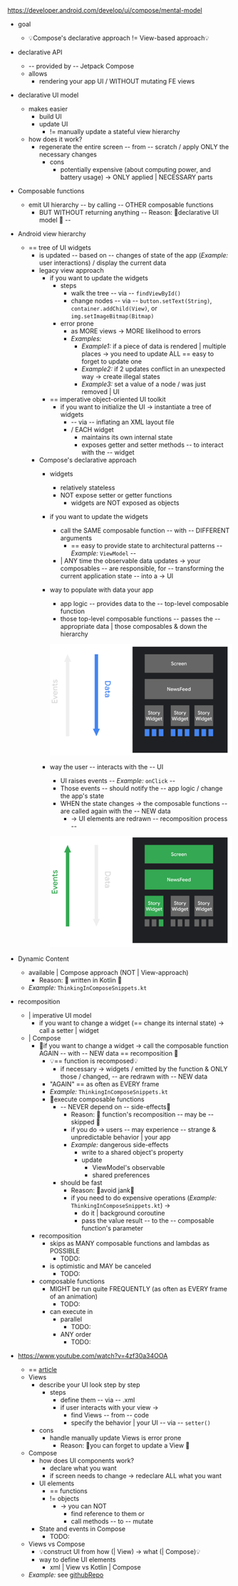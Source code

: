 https://developer.android.com/develop/ui/compose/mental-model

* goal
  * 💡Compose's declarative approach != View-based approach💡

* declarative API
  * -- provided by -- Jetpack Compose
  * allows
    * rendering your app UI / WITHOUT mutating FE views

* declarative UI model
  * makes easier
    * build UI
    * update UI 
      * != manually update a stateful view hierarchy 
  * how does it work?
    * regenerate the entire screen -- from -- scratch / apply ONLY the necessary changes
      * cons
        * potentially expensive (about computing power, and battery usage) -> ONLY applied | NECESSARY parts 

* Composable functions
  * emit UI hierarchy -- by calling -- OTHER composable functions
    * BUT WITHOUT returning anything -- Reason: 🧠declarative UI model 🧠 --

* Android view hierarchy
  * == tree of UI widgets
    * is updated -- based on -- changes of state of the app (_Example:_ user interactions) / display the current data 
    * legacy view approach
      * if you want to update the widgets
        * steps
          * walk the tree -- via -- `findViewById()`
          * change nodes -- via -- `button.setText(String)`, `container.addChild(View)`, or `img.setImageBitmap(Bitmap)` 
        * error prone 
          * as MORE views -> MORE likelihood to errors 
          * _Examples:_
            * _Example1:_ if a piece of data is rendered | multiple places -> you need to update ALL == easy to forget to update one 
            * _Example2:_ if 2 updates conflict in an unexpected way -> create illegal states  
            * _Example3:_ set a value of a node / was just removed | UI
      * == imperative object-oriented UI toolkit
        * if you want to initialize the UI -> instantiate a tree of widgets
          * -- via -- inflating an XML layout file
          * / EACH widget
            * maintains its own internal state
            * exposes getter and setter methods -- to interact with the -- widget
    * Compose's declarative approach
      * widgets
        * relatively stateless
        * NOT expose setter or getter functions
          * widgets are NOT exposed as objects
      * if you want to update the widgets
        * call the SAME composable function -- with -- DIFFERENT arguments 
          * == easy to provide state to architectural patterns -- _Example:_ `ViewModel` --
        * | ANY time the observable data updates -> your composables -- are responsible, for -- transforming the current application state -- into a -> UI
      * way to populate with data your app
        * app logic -- provides data to the -- top-level composable function
        * those top-level composable functions -- passes the -- appropriate data | those composables & down the hierarchy
        
        ![](images/develop.ui.compose.mental-model.1.png)
      * way the user -- interacts with the -- UI
        * UI raises events -- _Example:_ `onClick` --
        * Those events -- should notify the -- app logic / change the app's state
        * WHEN the state changes -> the composable functions -- are called again with the -- NEW data
          * -> UI elements are redrawn -- recomposition process -- 

        ![](images/develop.ui.compose.mental-model.2.png)

* Dynamic Content
  * available | Compose approach (NOT | View-approach)
    * Reason: 🧠 written in Kotlin 🧠
  * _Example:_ `ThinkingInComposeSnippets.kt`

* recomposition
  * | imperative UI model
    * if you want to change a widget (== change its internal state) -> call a setter | widget
  * | Compose
    * 👀if you want to change a widget -> call the composable function AGAIN -- with -- NEW data == recomposition 👀
      * 💡== function is recomposed💡
        * if necessary -> widgets / emitted by the function & ONLY those / changed, -- are redrawn with -- NEW data
      * "AGAIN" == as often as EVERY frame
      * _Example:_ `ThinkingInComposeSnippets.kt`
      * 👀execute composable functions
        * -- NEVER depend on -- side-effects👀 
          * Reason: 🧠 function's recomposition -- may be -- skipped 🧠 
          * if you do -> users -- may experience -- strange & unpredictable behavior | your app
          * _Example:_ dangerous side-effects
            * write to a shared object's property 
            * update
              * ViewModel's observable 
              * shared preferences
        * should be fast
          * Reason: 🧠avoid jank🧠
          * if you need to do expensive operations (_Example:_ `ThinkingInComposeSnippets.kt`) ->
            * do it | background coroutine
            * pass the value result -- to the -- composable function's parameter
    * recomposition
      * skips as MANY composable functions and lambdas as POSSIBLE
        * TODO:
      * is optimistic and MAY be canceled
        * TODO:
    * composable functions
      * MIGHT be run quite FREQUENTLY (as often as EVERY frame of an animation)
        * TODO:
      * can execute in
        * parallel
          * TODO:
        * ANY order
          * TODO:

* https://www.youtube.com/watch?v=4zf30a34OOA
  * == [article](https://medium.com/androiddevelopers/thinking-in-compose-c4ef150bb7cf)
  * Views
    * describe your UI look step by step
      * steps
        * define them -- via -- .xml
        * if user interacts with your view -> 
          * find Views -- from -- code
          * specify the behavior | your UI -- via -- `setter()`
    * cons
      * handle manually update Views is error prone
        * Reason: 🧠you can forget to update a View 🧠
  * Compose
    * how does UI components work?
      * declare what you want
      * if screen needs to change -> redeclare ALL what you want
    * UI elements
      * == functions
      * != objects
        * -> you can NOT
          * find reference to them or
          * call methods -- to -- mutate
    * State and events in Compose
      * TODO:
  * Views vs Compose
    * 💡construct UI from how (| View) -> what (| Compose)💡
    * way to define UI elements
      * xml | View vs Kotlin | Compose
  * _Example:_ see [githubRepo](https://github.com/dancer1325/android-jetpackcompose-samples/tree/v2024.05.00/Jetsurvey)